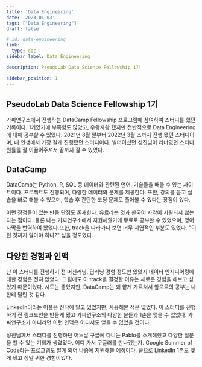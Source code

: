 ```yaml
---
title: 'Data Engineering'
date: '2023-01-03'
tags: ["Data Engineering"]
draft: false

# id: data-engineering
link:
  type: doc
sidebar_label: Data Engineering

description: PseudoLab Data Science Fellowship 1기

sidebar_position: 1
---
```


## PseudoLab Data Science Fellowship 1기

가짜연구소에서 진행하는 DataCamp Fellowship 프로그램에 참여하여 스터디를 했던 기록이다. 1기였기에 부족함도 많았고, 우왕자왕 했지만 전반적으로 Data Engineering에 대해 공부할 수 있었다. 2021년 8월 말부터 2022년 3월 초까지 진행 됐던 스터디이며, 내 인생에서 가장 길게 진행됐던 스터디이다. 빌더이셨던 성진님이 러너였던 스터디원들을 잘 이끌어주셔서 끝까지 갈 수 있었다. 

## DataCamp

DataCamp는 Python, R, SQL 등 데이터와 관련된 언어, 기술들을 배울 수 있는 사이트이다. 프로젝트도 진행되며, 다양한 데이터와 문제를 제공한다. 또한, 강의를 듣고 실습을 바로 해볼 수 있으며, 학습 후 간단한 코딩 문제도 풀어볼 수 있다는 장점이 있다. 

이런 장점들이 있는 만큼 단점도 존재한다. 유료라는 것과 한국어 자막이 지원되지 않는다는 점이다. 물론 나는 가짜연구소에서 지원해줬기에 무료로 공부할 수 있었으며, 영어 자막을 번역하여 봤었다.또한, track을 따라가다 보면 너무 지엽적인 부분도 있었다. "이런 것까지 알아야 하나?" 싶을 정도였다. 

## 다양한 경험과 인맥 

난 이 스터디를 진행하기 전 머신러닝, 딥러닝 경험 정도만 있었지 데이터 엔지니어링에 대한 경험은 전혀 없었다. 그럼에도 이 track을 결정한 이유는 새로운 경험을 해보고 싶었기 때문이었다. 시도는 좋았지만, DataCamp는 꽤 얕게 가르쳐서 앞으로의 공부는 나한테 달린 것 같다.

LinkedIn이라는 어플은 진작에 알고 있었지만, 사용해본 적은 없었다. 이 스터디를 진행하기 전 링크드인을 만들게 됐고 가짜연구소의 다양한 분들과 1촌을 맺을 수 있었다. 가짜연구소가 아니라면 이런 인맥은 어디서도 얻을 수 없었을 것이다. 

성진님께서 스터디를 진행하던 어느날 구글에 다니는 Pablo를 소개해줬고 다양한 질문을 할 수 있는 기회가 생겼었다. 어디 가서 구글러를 만나겠는가. Google Summer of Code라는 프로그램도 알게 되어 나중에 지원해볼 예정이다. 끝으로 LinkedIn 1촌도 맺게 됐고 정말 귀한 경험이었다.
